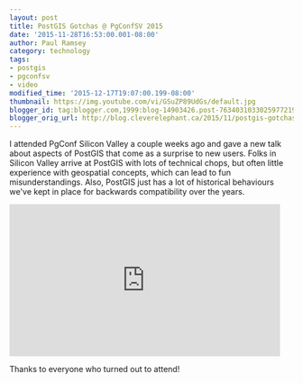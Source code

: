 ```yaml
---
layout: post
title: PostGIS Gotchas @ PgConfSV 2015
date: '2015-11-28T16:53:00.001-08:00'
author: Paul Ramsey
category: technology
tags:
- postgis
- pgconfsv
- video
modified_time: '2015-12-17T19:07:00.199-08:00'
thumbnail: https://img.youtube.com/vi/GSuZP89UdGs/default.jpg
blogger_id: tag:blogger.com,1999:blog-14903426.post-7634031033025977219
blogger_orig_url: http://blog.cleverelephant.ca/2015/11/postgis-gotchas-pgconfsv-2015.html
---
```


I attended PgConf Silicon Valley a couple weeks ago and gave a new talk about aspects of PostGIS that come as a surprise to new users. Folks in Silicon Valley arrive at PostGIS with lots of technical chops, but often little experience with geospatial concepts, which can lead to fun misunderstandings. Also, PostGIS just has a lot of historical behaviours we've kept in place for backwards compatibility over the years. 

<iframe allowfullscreen="" frameborder="0" width="480" height="270" src="https://www.youtube.com/embed/GSuZP89UdGs" ></iframe>

Thanks to everyone who turned out to attend!